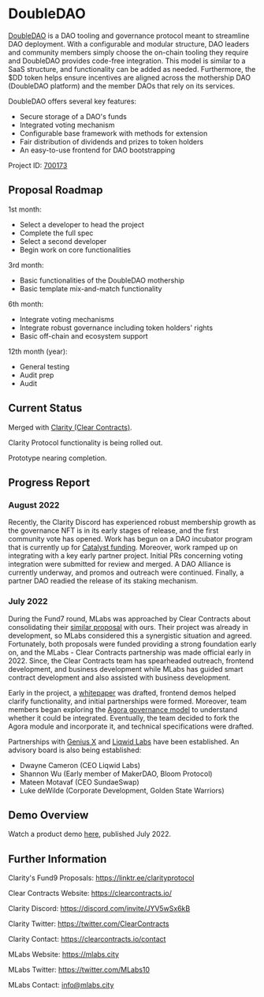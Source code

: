 # DoubleDAO

[DoubleDAO](https://cardano.ideascale.com/c/idea/384243) is a DAO tooling and governance protocol meant to streamline DAO deployment. With a configurable and modular structure, DAO leaders and community members simply choose the on-chain tooling they require and DoubleDAO provides code-free integration. This model is similar to a SaaS structure, and functionality can be added as needed. Furthermore, the $DD token helps ensure incentives are aligned across the mothership DAO (DoubleDAO platform) and the member DAOs that rely on its services.

DoubleDAO offers several key features:

- Secure storage of a DAO's funds
- Integrated voting mechanism
- Configurable base framework with methods for extension
- Fair distribution of dividends and prizes to token holders
- An easy-to-use frontend for DAO bootstrapping

Project ID: [700173](https://docs.google.com/spreadsheets/u/0/d/1bfnWFa94Y7Zj0G7dtpo9W1nAYGovJbswipxiHT4UE3g/htmlview#)


## Proposal Roadmap


1st month:
* Select a developer to head the project
* Complete the full spec
* Select a second developer
* Begin work on core functionalities

3rd month:
* Basic functionalities of the DoubleDAO mothership
* Basic template mix-and-match functionality

6th month:
* Integrate voting mechanisms
* Integrate robust governance including token holders' rights
* Basic off-chain and ecosystem support

12th month (year):
* General testing
* Audit prep
* Audit


## Current Status

Merged with [Clarity (Clear Contracts)](https://clearcontracts.io/).

Clarity Protocol functionality is being rolled out.

Prototype nearing completion.


## Progress Report

### August 2022

Recently, the Clarity Discord has experienced robust membership growth as
the governance NFT is in its early stages of release, and the first community vote has opened.
Work has begun on a DAO incubator program that is currently up for [Catalyst
funding](https://cardano.ideascale.com/c/idea/414261). Moreover, work ramped up on
integrating with a key early partner project. Initial PRs concerning voting integration were
submitted for review and merged. A DAO Alliance is currently underway, and promos and outreach were
continued. Finally, a partner DAO readied the release of its staking mechanism.

### July 2022

During the Fund7 round, MLabs was approached by Clear Contracts about
consolidating their [similar proposal](https://cardano.ideascale.com/c/idea/382311) with ours.
Their project was already in development, so MLabs considered this a synergistic situation and
agreed. Fortunately, both proposals were funded providing a strong foundation early on, and the 
MLabs - Clear Contracts partnership was made official early in 2022. Since, the Clear Contracts 
team has spearheaded outreach, frontend development, and business development while MLabs has 
guided smart contract development and also assisted with business development. 

Early in the project, a [whitepaper](https://docsend.com/view/897694qig7qux37e) was drafted, frontend demos helped
clarify functionality, and initial partnerships were formed. Moreover, team members began
exploring the [Agora governance model](https://github.com/Liqwid-Labs/agora) to understand
whether it could be integrated. Eventually, the team decided to fork the Agora
module and incorporate it, and technical specifications were drafted.

Partnerships with [Genius X](https://www.genius-x.co/) and [Liqwid Labs](https://www.liqwid.finance/) have been established.
An advisory board is also being established:
* Dwayne Cameron (CEO Liqwid Labs)
* Shannon Wu (Early member of MakerDAO, Bloom Protocol)
* Mateen Motavaf (CEO SundaeSwap)
* Luke deWilde (Corporate Development, Golden State Warriors) 


## Demo Overview

Watch a product demo [here](https://www.loom.com/share/26cfdc4aa89d4611950e086a0ab0b800), published July 2022.


## Further Information

Clarity's Fund9 Proposals: https://linktr.ee/clarityprotocol

Clear Contracts Website: https://clearcontracts.io/

Clarity Discord: https://discord.com/invite/JYV5wSx6kB

Clarity Twitter: https://twitter.com/ClearContracts

Clarity Contact: https://clearcontracts.io/contact

MLabs Website: https://mlabs.city

MLabs Twitter: https://twitter.com/MLabs10

MLabs Contact: info@mlabs.city
